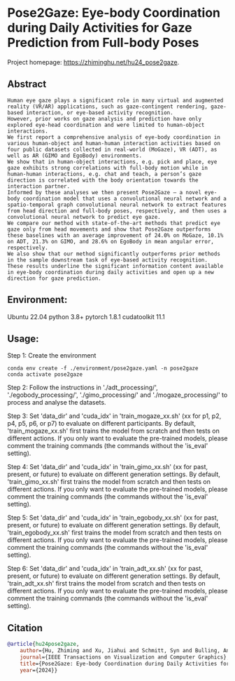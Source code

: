 # Pose2Gaze: Eye-body Coordination during Daily Activities for Gaze Prediction from Full-body Poses
Project homepage: https://zhiminghu.net/hu24_pose2gaze.

## Abstract
```
Human eye gaze plays a significant role in many virtual and augmented reality (VR/AR) applications, such as gaze-contingent rendering, gaze-based interaction, or eye-based activity recognition. 
However, prior works on gaze analysis and prediction have only explored eye-head coordination and were limited to human-object interactions. 
We first report a comprehensive analysis of eye-body coordination in various human-object and human-human interaction activities based on four public datasets collected in real-world (MoGaze), VR (ADT), as well as AR (GIMO and EgoBody) environments. 
We show that in human-object interactions, e.g. pick and place, eye gaze exhibits strong correlations with full-body motion while in human-human interactions, e.g. chat and teach, a person’s gaze direction is correlated with the body orientation towards the interaction partner. 
Informed by these analyses we then present Pose2Gaze – a novel eye-body coordination model that uses a convolutional neural network and a spatio-temporal graph convolutional neural network to extract features from head direction and full-body poses, respectively, and then uses a convolutional neural network to predict eye gaze. 
We compare our method with state-of-the-art methods that predict eye gaze only from head movements and show that Pose2Gaze outperforms these baselines with an average improvement of 24.0% on MoGaze, 10.1% on ADT, 21.3% on GIMO, and 28.6% on EgoBody in mean angular error, respectively. 
We also show that our method significantly outperforms prior methods in the sample downstream task of eye-based activity recognition. 
These results underline the significant information content available in eye-body coordination during daily activities and open up a new direction for gaze prediction.
```	


## Environment:
Ubuntu 22.04
python 3.8+
pytorch 1.8.1
cudatoolkit 11.1


## Usage:
Step 1: Create the environment
```
conda env create -f ./environment/pose2gaze.yaml -n pose2gaze
conda activate pose2gaze
```


Step 2: Follow the instructions in './adt_processing/', './egobody_processing/', './gimo_processing/' and './mogaze_processing/' to process and analyse the datasets.


Step 3: Set 'data_dir' and 'cuda_idx' in 'train_mogaze_xx.sh' (xx for p1, p2, p4, p5, p6, or p7) to evaluate on different participants. By default, 'train_mogaze_xx.sh' first trains the model from scratch and then tests on different actions. If you only want to evaluate the pre-trained models, please comment the training commands (the commands without the 'is_eval' setting).


Step 4: Set 'data_dir' and 'cuda_idx' in 'train_gimo_xx.sh' (xx for past, present, or future) to evaluate on different generation settings. By default, 'train_gimo_xx.sh' first trains the model from scratch and then tests on different actions. If you only want to evaluate the pre-trained models, please comment the training commands (the commands without the 'is_eval' setting).


Step 5: Set 'data_dir' and 'cuda_idx' in 'train_egobody_xx.sh' (xx for past, present, or future) to evaluate on different generation settings. By default, 'train_egobody_xx.sh' first trains the model from scratch and then tests on different actions. If you only want to evaluate the pre-trained models, please comment the training commands (the commands without the 'is_eval' setting).


Step 6: Set 'data_dir' and 'cuda_idx' in 'train_adt_xx.sh' (xx for past, present, or future) to evaluate on different generation settings. By default, 'train_adt_xx.sh' first trains the model from scratch and then tests on different actions. If you only want to evaluate the pre-trained models, please comment the training commands (the commands without the 'is_eval' setting).


## Citation

```bibtex
@article{hu24pose2gaze,
	author={Hu, Zhiming and Xu, Jiahui and Schmitt, Syn and Bulling, Andreas},
	journal={IEEE Transactions on Visualization and Computer Graphics}, 
	title={Pose2Gaze: Eye-body Coordination during Daily Activities for Gaze Prediction from Full-body Poses},
	year={2024}}
```
